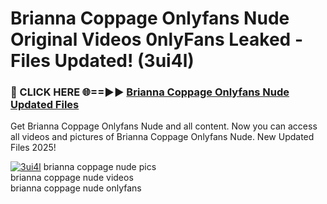 # Brianna Coppage Onlyfans Nude Original Videos 0nlyFans Leaked - Files Updated! (3ui4l)

<h3>🔴 CLICK HERE 🌐==►► <a href="https://tinyurl.com/52m3yx9h" rel="nofollow">Brianna Coppage Onlyfans Nude Updated Files</a></h3>

Get Brianna Coppage Onlyfans Nude and all content. Now you can access all videos and pictures of Brianna Coppage Onlyfans Nude. New Updated Files 2025!

[![3ui4l](https://i.imgur.com/TnHtlc8.gif)](https://tinyurl.com/52m3yx9h)
brianna coppage nude pics<br>
brianna coppage nude videos<br>
brianna coppage nude onlyfans